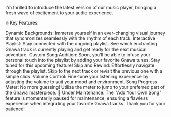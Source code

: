  I'm thrilled to introduce the latest version of our music player, bringing a fresh wave of excitement to your audio experience.

🔥 Key Features:

Dynamic Backgrounds: Immerse yourself in an ever-changing visual journey that synchronizes seamlessly with the rhythm of each track.
Interactive Playlist: Stay connected with the ongoing playlist. See which enchanting Gnawa track is currently playing and get ready for the next musical adventure.
Custom Song Addition: Soon, you'll be able to infuse your personal touch into the playlist by adding your favorite Gnawa tunes. Stay tuned for this upcoming feature!
Skip and Rewind: Effortlessly navigate through the playlist. Skip to the next track or revisit the previous one with a simple click.
Volume Control: Fine-tune your listening experience by adjusting the volume to suit your mood and environment.
Song Progress Meter: No more guessing! Utilize the meter to jump to your preferred part of the Gnawa masterpiece.
🚧 Under Maintenance:
The "Add Your Own Song" feature is momentarily paused for maintenance, ensuring a flawless experience when integrating your favorite Gnawa tracks. Thank you for your patience!

